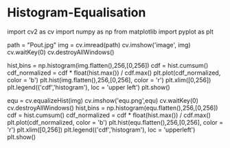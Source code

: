 # Histogram-Equalisation
import cv2 as cv
import numpy as np
from matplotlib import pyplot as plt

path = "Pout.jpg"
img = cv.imread(path)
cv.imshow('image', img)
cv.waitKey(0)
cv.destroyAllWindows()

hist,bins = np.histogram(img.flatten(),256,[0,256])
cdf = hist.cumsum()
cdf_normalized = cdf * float(hist.max()) / cdf.max()
plt.plot(cdf_normalized, color = 'b')
plt.hist(img.flatten(),256,[0,256], color = 'r')
plt.xlim([0,256])
plt.legend(('cdf','histogram'), loc = 'upper left')
plt.show()

equ = cv.equalizeHist(img)
cv.imshow('equ.png',equ)
cv.waitKey(0)
cv.destroyAllWindows()
hist,bins = np.histogram(equ.flatten(),256,[0,256])
cdf = hist.cumsum()
cdf_normalized = cdf * float(hist.max()) / cdf.max()
plt.plot(cdf_normalized, color = 'b')
plt.hist(equ.flatten(),256,[0,256], color = 'r')
plt.xlim([0,256])
plt.legend(('cdf','histogram'), loc = 'upperleft')
plt.show()
